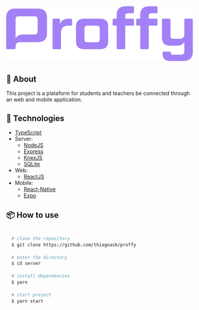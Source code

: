 <h1 align="left">
  <img src="/web/src/assets/images/Proffy.svg" alt="logo">
</h1>
<!--
<p align="center">
  <a href="#-about">About</a>&nbsp;&nbsp;&nbsp;|&nbsp;&nbsp;&nbsp;
  <a href="#-technologies">Technologies</a>&nbsp;&nbsp;&nbsp;|&nbsp;&nbsp;&nbsp;
  <a href="#-how-to-use">How To Use</a>&nbsp;&nbsp;&nbsp;|&nbsp;&nbsp;&nbsp;
  <a href="#-license">License</a>&nbsp;&nbsp;&nbsp;|&nbsp;&nbsp;&nbsp;
</p>-->

## 📄️ About
 This project is a plataform for students and teachers be connected through an web and mobile application.

## 🚀 Technologies

- [TypeScript](https://www.typescriptlang.org/docs)
- Server:
    - [NodeJS](https://nodejs.org/en/)
    - [Express](https://expressjs.com/pt-br/guide/routing.html)
    - [KnexJS](http://knexjs.org/)
    - [SQLite](https://www.sqlite.org/index.html)
- Web: 
    - [ReactJS](https://pt-br.reactjs.org/)
- Mobile: 
    - [React-Native](https://reactnative.dev/)
    - [Expo](https://docs.expo.io/)

## 📦️ How to use
```bash

  # clone the repository
  $ git clone https://github.com/thiagoasb/proffy

  # enter the directory
  $ cd server

  # install dependencies
  $ yarn 

  # start project
  $ yarn start
```
<!--
## License
This project is under the MIT license. See the LICENSE for more information.
>

